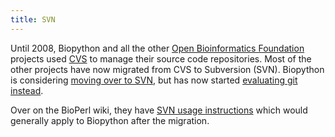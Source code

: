 ```yaml
---
title: SVN
---
```


Until 2008, Biopython and all the other [Open Bioinformatics
Foundation](http://open-bio.org) projects used [CVS](CVS "wikilink") to
manage their source code repositories. Most of the other projects have
now migrated from CVS to Subversion (SVN). Biopython is considering
[moving over to SVN](Subversion_migration "wikilink"), but has now
started [evaluating git instead](GitMigration "wikilink").

Over on the BioPerl wiki, they have [SVN usage
instructions](bp:Using_Subversion "wikilink") which would generally
apply to Biopython after the migration.
